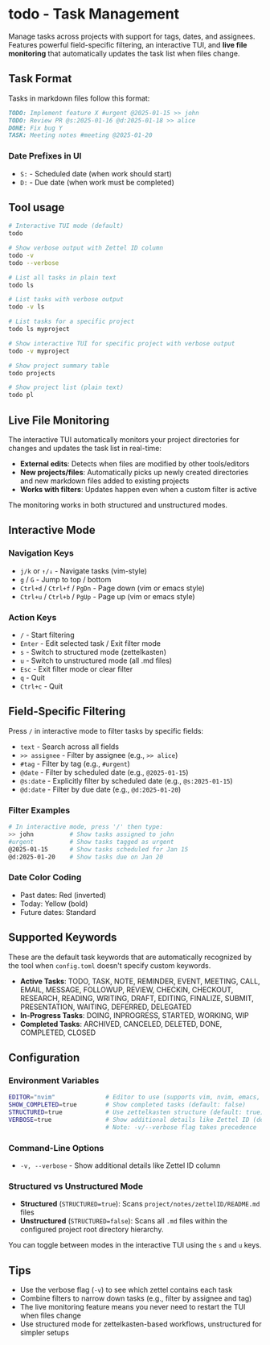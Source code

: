# todo - Task Management

Manage tasks across projects with support for tags, dates, and assignees. Features powerful field-specific filtering, an interactive TUI, and **live file monitoring** that automatically updates the task list when files change.

## Task Format

Tasks in markdown files follow this format:

```markdown
TODO: Implement feature X #urgent @2025-01-15 >> john
TODO: Review PR @s:2025-01-16 @d:2025-01-18 >> alice
DONE: Fix bug Y
TASK: Meeting notes #meeting @2025-01-20
```

### Date Prefixes in UI

- `S:` - Scheduled date (when work should start)
- `D:` - Due date (when work must be completed)

## Tool usage

```bash
# Interactive TUI mode (default)
todo

# Show verbose output with Zettel ID column
todo -v
todo --verbose

# List all tasks in plain text
todo ls

# List tasks with verbose output
todo -v ls

# List tasks for a specific project
todo ls myproject

# Show interactive TUI for specific project with verbose output
todo -v myproject

# Show project summary table
todo projects

# Show project list (plain text)
todo pl
```

## Live File Monitoring

The interactive TUI automatically monitors your project directories for changes and updates the task list in real-time:

- **External edits**: Detects when files are modified by other tools/editors
- **New projects/files**: Automatically picks up newly created directories and new markdown files added to existing projects
- **Works with filters**: Updates happen even when a custom filter is active

The monitoring works in both structured and unstructured modes.

## Interactive Mode

### Navigation Keys

- `j/k` or `↑/↓` - Navigate tasks (vim-style)
- `g` / `G` - Jump to top / bottom
- `Ctrl+d` / `Ctrl+f` / `PgDn` - Page down (vim or emacs style)
- `Ctrl+u` / `Ctrl+b` / `PgUp` - Page up (vim or emacs style)

### Action Keys

- `/` - Start filtering
- `Enter` - Edit selected task / Exit filter mode
- `s` - Switch to structured mode (zettelkasten)
- `u` - Switch to unstructured mode (all .md files)
- `Esc` - Exit filter mode or clear filter
- `q` - Quit
- `Ctrl+c` - Quit

## Field-Specific Filtering

Press `/` in interactive mode to filter tasks by specific fields:

- `text` - Search across all fields
- `>> assignee` - Filter by assignee (e.g., `>> alice`)
- `#tag` - Filter by tag (e.g., `#urgent`)
- `@date` - Filter by scheduled date (e.g., `@2025-01-15`)
- `@s:date` - Explicitly filter by scheduled date (e.g., `@s:2025-01-15`)
- `@d:date` - Filter by due date (e.g., `@d:2025-01-20`)

### Filter Examples

```bash
# In interactive mode, press '/' then type:
>> john          # Show tasks assigned to john
#urgent          # Show tasks tagged as urgent
@2025-01-15      # Show tasks scheduled for Jan 15
@d:2025-01-20    # Show tasks due on Jan 20
```


### Date Color Coding

- Past dates: Red (inverted)
- Today: Yellow (bold)
- Future dates: Standard

## Supported Keywords

These are the default task keywords that are automatically recognized by the tool when `config.toml` doesn't specify custom keywords.

- **Active Tasks**: TODO, TASK, NOTE, REMINDER, EVENT, MEETING, CALL, EMAIL, MESSAGE, FOLLOWUP, REVIEW, CHECKIN, CHECKOUT, RESEARCH, READING, WRITING, DRAFT, EDITING, FINALIZE, SUBMIT, PRESENTATION, WAITING, DEFERRED, DELEGATED
- **In-Progress Tasks**: DOING, INPROGRESS, STARTED, WORKING, WIP
- **Completed Tasks**: ARCHIVED, CANCELED, DELETED, DONE, COMPLETED, CLOSED

## Configuration

### Environment Variables

```bash
EDITOR="nvim"              # Editor to use (supports vim, nvim, emacs, nano, code)
SHOW_COMPLETED=true        # Show completed tasks (default: false)
STRUCTURED=true            # Use zettelkasten structure (default: true)
VERBOSE=true               # Show additional details like Zettel ID (default: false)
                           # Note: -v/--verbose flag takes precedence
```

### Command-Line Options

- `-v, --verbose` - Show additional details like Zettel ID column

### Structured vs Unstructured Mode

- **Structured** (`STRUCTURED=true`): Scans `project/notes/zettelID/README.md` files
- **Unstructured** (`STRUCTURED=false`): Scans all `.md` files within the configured project root directory hierarchy.

You can toggle between modes in the interactive TUI using the `s` and `u` keys.

## Tips

- Use the verbose flag (`-v`) to see which zettel contains each task
- Combine filters to narrow down tasks (e.g., filter by assignee and tag)
- The live monitoring feature means you never need to restart the TUI when files change
- Use structured mode for zettelkasten-based workflows, unstructured for simpler setups

